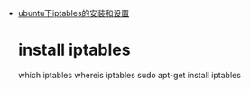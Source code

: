 - [ubuntu下iptables的安装和设置](https://www.cnblogs.com/nimantou/p/12890780.html)

  # install iptables
  which iptables
  whereis iptables
  sudo apt-get install iptables

  # 
